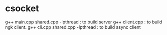 # csocket

g++ main.cpp shared.cpp -lpthread : to build server
g++ client.cpp : to build ngk client.
g++ cli.cpp shared.cpp -lpthread : to build async client
